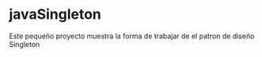 javaSingleton
=============

Este pequeño proyecto muestra la forma de trabajar de el patron de diseño Singleton

